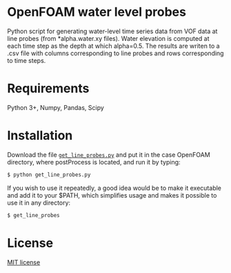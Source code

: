 # OpenFOAM water level probes

Python script for generating water-level time series data from VOF data at line probes (from *alpha.water.xy files).
Water elevation is computed at each time step as the depth at which alpha=0.5.
The results are writen to a .csv file with columns corresponding to line probes and rows corresponding to time steps.

# Requirements

Python 3+, Numpy, Pandas, Scipy

# Installation

Download the file [`get_line_probes.py`](get_line_probes.py) and put it in the case OpenFOAM directory, where postProcess is located, and run it by typing:
```bash
$ python get_line_probes.py
```

If you wish to use it repeatedly, a good idea would be to make it executable and add it to your $PATH, which simplifies usage and makes it possible to use it in any directory:
```bash
$ get_line_probes
```

# License

[MIT license](LICENSE)
